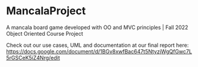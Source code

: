 # MancalaProject
A mancala board game developed with OO and MVC principles | Fall 2022 Object Oriented Course Project


Check out our use cases, UML and documentation at our final report here: https://docs.google.com/document/d/1BGv8xwfBac647t5NtyzjWgQfGwc7L5rGSCeK5iZ4Nrg/edit
